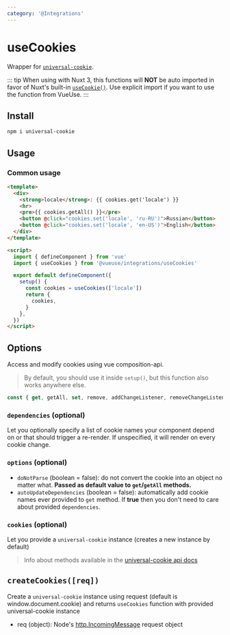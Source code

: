 ```yaml
---
category: '@Integrations'
---
```


# useCookies

Wrapper for [`universal-cookie`](https://www.npmjs.com/package/universal-cookie).

::: tip
When using with Nuxt 3, this functions will **NOT** be auto imported in favor of Nuxt's built-in [`useCookie()`](https://v3.nuxtjs.org/api/composables/use-cookie). Use explicit import if you want to use the function from VueUse.
:::

## Install 

```bash
npm i universal-cookie
```

## Usage

### Common usage

```html
<template>
  <div>
    <strong>locale</strong>: {{ cookies.get('locale') }}
    <hr>
    <pre>{{ cookies.getAll() }}</pre>
    <button @click="cookies.set('locale', 'ru-RU')">Russian</button>
    <button @click="cookies.set('locale', 'en-US')">English</button>
  </div>
</template>

<script>
  import { defineComponent } from 'vue'
  import { useCookies } from '@vueuse/integrations/useCookies'

  export default defineComponent({
    setup() {
      const cookies = useCookies(['locale'])
      return {
        cookies,
      }
    },
  })
</script>
```

## Options

Access and modify cookies using vue composition-api.

> By default, you should use it inside `setup()`, but this function also works anywhere else.

```ts
const { get, getAll, set, remove, addChangeListener, removeChangeListener } = useCookies(['cookie-name'], { doNotParse: false, autoUpdateDependencies: false })
```

### `dependencies` (optional)

Let you optionally specify a list of cookie names your component depend on or that should trigger a re-render. If unspecified, it will render on every cookie change.

### `options` (optional)

- `doNotParse` (boolean = false): do not convert the cookie into an object no matter what. **Passed as default value to `get`/`getAll` methods.**
- `autoUpdateDependencies` (boolean = false): automatically add cookie names ever provided to `get` method. If **true** then you don't need to care about provided `dependencies`.

### `cookies` (optional)

Let you provide a `universal-cookie` instance (creates a new instance by default)

> Info about methods available in the [universal-cookie api docs](https://www.npmjs.com/package/universal-cookie#api---cookies-class)

## `createCookies([req])`

Create a `universal-cookie` instance using request (default is window.document.cookie) and returns `useCookies` function with provided universal-cookie instance

- req (object): Node's [http.IncomingMessage](https://nodejs.org/api/http.html#http_class_http_incomingmessage) request object
